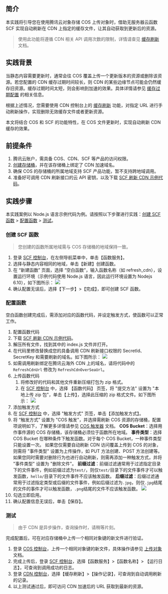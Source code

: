 ## 简介
本实践将引导您在使用腾讯云对象存储 COS 上传对象时，借助无服务器云函数 SCF 实现自动刷新在 CDN 上指定的缓存文件，让其自动获取到更新后的资源。

>使用此功能将遵循 CDN 相关 API 调用次数的限制，详情请查见 [缓存刷新](https://intl.cloud.tencent.com/document/product/228/6299#url-.E5.88.B7.E6.96.B0) 文档。

## 实践背景

当静态内容需要更新时，通常会往 COS 覆盖上传一个更新版本的资源或删除该资源。若您配置的 CDN 缓存过期时间较长，则 CDN 的某些边缘节点可能会仍然缓存旧资源。缓存过期时间太短，则会影响到加速的效果。具体详情请参见 [缓存过期配置](https://intl.cloud.tencent.com/document/product/228/6290) 的相关信息。

根据上述情况，您需要使用 CDN 控制台上的 [缓存刷新](https://intl.cloud.tencent.com/document/product/228/6299) 功能，对指定 URL 进行手动刷新操作，实现删除无效缓存文件或者更新资源。

本文将结合 COS 和 SCF 的功能特性，在 COS 文件更新时，实现自动刷新 CDN 缓存的效果。

## 前提条件

1. 腾讯云账户，需具备 COS、CDN、SCF 等产品的访问权限。
2. [创建存储桶](https://intl.cloud.tencent.com/document/product/436/13309)，并在该存储桶上绑定了 CDN 加速域名。
3. 确保 COS 的存储桶的所属地域支持 SCF 产品功能，暂不支持跨地域调用。
4. 准备好可调用 CDN 刷新接口的云 API 密钥，以及下载 [SCF 刷新 CDN 示例代码](https://main.qcloudimg.com/raw/757b646eb68e9b9a5b2fc4bf0fed2492/scf_about_cdn_refresh.zip)。

## 实践步骤

本实践案例以 Node.js 语言示例代码为例。请按照以下步骤进行实践：[创建 SCF 函数](#step1) > [配置函数](#step2) > [测试](#step3)。


<span id="step1"></span>
### 创建 SCF 函数
>您创建的函数所属地域需与 COS 存储桶的地域保持一致。

1. 登录 [SCF 控制台](https://console.cloud.tencent.com/scf/)，在左侧导航菜单中，单击【函数服务】。
2. 选择与静态内容相同的地域，单击【新建】创建函数。
3. 在 “新建函数” 页面，选择 “空白函数”，输入函数名称（如 refresh_cdn），设置运行环境（示例代码使用 Node.js 语言，因此运行环境设置为 Nodejs 6.10），如下图所示：
![](https://main.qcloudimg.com/raw/ce9f203ae9b15be8924b6566bceacd69.png)
4. 确认配置无误后，选择【下一步】>【完成】，即可创建 SCF 函数。

<span id="step2"></span>
### 配置函数

空白函数创建完成后，需添加对应的函数代码，并设定触发方式，使函数可以正常工作。

1. 配置函数代码
 1. 下载  [SCF 刷新 CDN 示例代码](https://main.qcloudimg.com/raw/757b646eb68e9b9a5b2fc4bf0fed2492/scf_about_cdn_refresh.zip)。
 2. 解压所有文件，找到其中的 index.js 文件并打开。
 3. 在代码里修改替换成您的具备调用 CDN 刷新接口权限的 SecretId、SecretKey 和需要刷新的域名。如下图所示：
![](https://main.qcloudimg.com/raw/b2b0eba560e3229fc402490f0737712b.png)
 4. 如需调用刷新绑定在腾讯云海外 CDN 上的域名，请将代码中的 `RefreshCdnUrl` 修改为 `RefreshCdnOverSeaUrl`。
2. 上传函数代码
	1. 将修改好的代码和其他文件重新压缩打包为 zip 格式。
	2. 在 [SCF 控制台](https://console.cloud.tencent.com/scf/) 中，选择 【函数代码】 页签，将 "提交方法" 设置为 "本地上传 zip 包"，单击【上传】，选择此压缩的 zip 格式文件。如下图所示：
![](https://main.qcloudimg.com/raw/0ff4e9179051ae3589ac193a7390da29.png)
3. 添加触发方式
 1. 在 [SCF 控制台](https://console.cloud.tencent.com/scf/) 中，选择 "触发方式" 页签，单击【添加触发方式】。
 2. 将 “触发方式” 设置为  "COS 触发"，并选择需刷新 COS 资源的存储桶，配置项说明如下，了解更多详情请参见 [COS 触发器](https://intl.cloud.tencent.com/document/product/583/9707) 文档。 
**COS Bucket**：选择用作事件源的 COS 存储桶，该存储桶必须位于函数所在地域。
**事件类型**：选择 COS Bucket 在哪种条件下触发函数。对于每个 COS Bucket，一种事件类型只能设置一次。
如果您仅需要自动刷新 CDN 访问覆盖上传到 COS 的对象，则需将 "事件类型" 设置为上传操作，如 PUT 方法创建、POST 方法创建等。
如果您同时需要对删除行为也进行自动刷新，则需再添加一种触发方式，并将 "事件类型" 设置为 "删除文件"。
**前缀过滤**：前缀过滤通常用于过滤指定目录下的文件事件，例如前缀过滤为`test/`，则仅`test/`目录下的文件事件才可以触发函数，`hello/`目录下的文件事件不应该触发函数。
**后缀过滤**：后缀过滤通常用于过滤指定类型或后缀的文件事件，例如后缀过滤为`.jpg`，则仅`.jpg`结尾的文件的事件才可以触发函数，`.png`结尾的文件不应该触发函数。
![](https://main.qcloudimg.com/raw/e0bd1dcfd41d0102b0eb4207c9517057.png)
 3. 勾选立即启用。
 4. 确认配置信息无误后，单击【保存】。


<span id="step3"></span>
### 测试
>由于 CDN 是异步操作，查询操作时，请稍等片刻。

完成配置后，可在对应存储桶中上传一个相同对象键的新文件进行验证。
1. 登录 [COS 控制台](https://console.cloud.tencent.com/cos5)，上传一个相同对象键的新文件，具体操作请参见 [上传对象](https://cloud.tencent.com/document/product/436/13321) 文档。
2. 完成上传后，登录 [SCF 控制台](https://console.cloud.tencent.com/scf/)，选择【函数服务】>【函数名称】> 【运行日志】，可查询到调用成功的日志。
3. 登录 [CDN 控制台](https://console.cloud.tencent.com/cdn)，选择【缓存刷新】>【操作记录】，可查询到自动调用刷新的记录。
4. 以上测试通过后，即可访问 CDN 加速后的 URL 获取到最新的资源。

